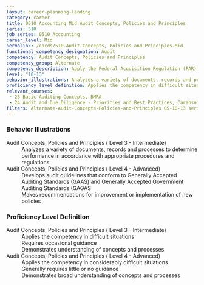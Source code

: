 ```yaml
---
layout: career-planning-landing
category: career
title: 0510 Accounting Mid Audit Concepts, Policies and Principles
series: 510
job_series: 0510 Accounting
career_level: Mid
permalink: /cards/510-Audit-Concepts, Policies and Principles-Mid
functional_competency_designation: Audit
competency: Audit Concepts, Policies and Principles
competency_group: Alternate
competency_description: Apply the Federal Acquisition Regulation (FAR), Generally Accepted Government Auditing Standards (GAGAS), Generally Accepted Auditing Standards (GAAS), fiscal law, internal controls, policies, regulations, principles, standards and procedures governing audit activities 
level: "10-13"
behavior_illustrations: Analyzes a variety of documents, records and processes to determine performance in accordance with appropriate procedures and regulations ? Develops audit guidelines that conform to Generally Accepted Auditing Standards (GAAS) and Generally Accepted Government Auditing Standards (GAGAS ? Makes recommendations for improvement or implementation of new policies
proficiency_level_definition: Applies the competency in difficult situations ? Requires occasional guidance ? Demonstrates understanding of concepts and processes ? Applies the competency in considerably difficult situations ? Generally requires little or no guidance ? Demonstrates broad understanding of concepts and processes
relevant_courses: 
 - 23 Basic Auditing Concepts, BMRA
 - 24 Audit and Due Diligence - Priorities and Best Practices, Carahsoft, <a href="https://www.linkedin.com/learning/audit-and-due-diligence-priorities-and-best-practices">https://www.linkedin.com/learning/audit-and-due-diligence-priorities-and-best-practices</a>
filters: Alternate-Audit-Concepts-Policies-and-Principles GS-10-13 series-0510
---
```


<div class="desktop:grid-col-6 margin-y-205">
  <div class="border-top-05 bg-white padding-2 shadow-5 height-full members-hover border-1px border-gray-30 border-top-orange radius-lg">
    <h3>Behavior Illustrations</h3>
    <dl class="text-base"><dt>Audit Concepts, Policies and Principles ( Level 3 - Intermediate)</dt><dd>Analyzes a variety of documents, records and processes to determine performance in accordance with appropriate procedures and regulations</dd><dt>Audit Concepts, Policies and Principles ( Level 4 - Advanced)</dt><dd>Develops audit guidelines that conform to Generally Accepted Auditing Standards (GAAS) and Generally Accepted Government Auditing Standards (GAGAS </dd><dd> Makes recommendations for improvement or implementation of new policies</dd></dl>
  </div>
</div>
<div class="desktop:grid-col-6 margin-y-205">
  <div class="border-top-05 bg-white padding-2 shadow-5 height-full members-hover border-1px border-gray-30 border-top-orange radius-lg">
    <h3>Proficiency Level Definition</h3>
    <dl class="text-base"><dt>Audit Concepts, Policies and Principles ( Level 3 - Intermediate)</dt><dd>Applies the competency in difficult situations </dd><dd> Requires occasional guidance </dd><dd> Demonstrates understanding of concepts and processes</dd><dt>Audit Concepts, Policies and Principles ( Level 4 - Advanced)</dt><dd>Applies the competency in considerably difficult situations </dd><dd> Generally requires little or no guidance </dd><dd> Demonstrates broad understanding of concepts and processes</dd></dl>
  </div>
</div>